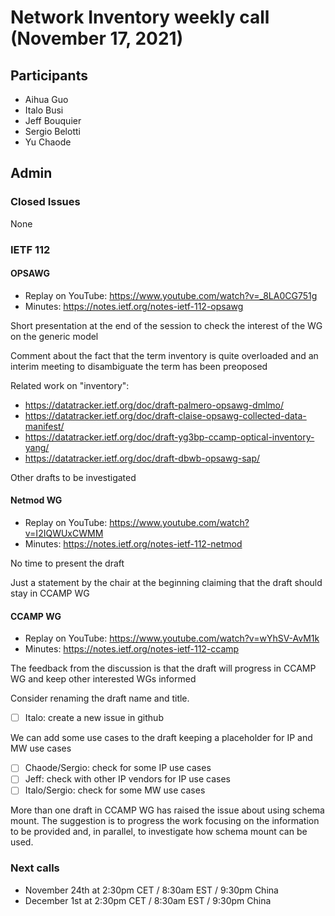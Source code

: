 # Network Inventory weekly call (November 17, 2021)

## Participants
- Aihua Guo
- Italo Busi
- Jeff Bouquier
- Sergio Belotti
- Yu Chaode

## Admin

### Closed Issues

None

### IETF 112

#### OPSAWG

- Replay on YouTube: https://www.youtube.com/watch?v=_8LA0CG751g
- Minutes: https://notes.ietf.org/notes-ietf-112-opsawg

Short presentation at the end of the session to check the interest of the WG on the generic model

Comment about the fact that the term inventory is quite overloaded and an interim meeting to disambiguate the term has been preoposed

Related work on "inventory":
* https://datatracker.ietf.org/doc/draft-palmero-opsawg-dmlmo/
* https://datatracker.ietf.org/doc/draft-claise-opsawg-collected-data-manifest/
* https://datatracker.ietf.org/doc/draft-yg3bp-ccamp-optical-inventory-yang/
* https://datatracker.ietf.org/doc/draft-dbwb-opsawg-sap/

Other drafts to be investigated

#### Netmod WG

- Replay on YouTube: https://www.youtube.com/watch?v=I2IQWUxCWMM
- Minutes: https://notes.ietf.org/notes-ietf-112-netmod

No time to present the draft

Just a statement by the chair at the beginning claiming that the draft should stay in CCAMP WG

#### CCAMP WG

- Replay on YouTube: https://www.youtube.com/watch?v=wYhSV-AvM1k
- Minutes: https://notes.ietf.org/notes-ietf-112-ccamp

The feedback from the discussion is that the draft will progress in CCAMP WG and keep other interested WGs informed

Consider renaming the draft name and title.

- [ ] Italo: create a new issue in github

We can add some use cases to the draft keeping a placeholder for IP and MW use cases

- [ ] Chaode/Sergio: check for some IP use cases
- [ ] Jeff: check with other IP vendors for IP use cases
- [ ] Italo/Sergio: check for some MW use cases

More than one draft in CCAMP WG has raised the issue about using schema mount. The suggestion is to progress the work focusing on the information to be provided and, in parallel, to investigate how schema mount can be used.

### Next calls

- November 24th at 2:30pm CET / 8:30am EST / 9:30pm China
- December 1st at 2:30pm CET / 8:30am EST / 9:30pm China
